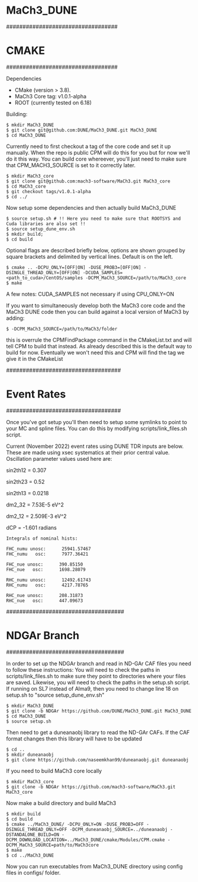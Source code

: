 # MaCh3_DUNE

##################################
# CMAKE #########
##################################

Dependencies

- CMake (version > 3.8). 
- MaCh3 Core tag: v1.0.1-alpha
- ROOT (currently tested on 6.18)

Building:

~~~~~~~~~~~~~~
$ mkdir MaCh3_DUNE
$ git clone git@github.com:DUNE/MaCh3_DUNE.git MaCh3_DUNE
$ cd MaCh3_DUNE
~~~~~~~~~~~~~~

Currently need to first checkout a tag of the core code and set it up manually. When the repo is public CPM will do this for you but for now we'll do it this way.
You can build core whereever, you'll just need to make sure that CPM_MACH3_SOURCE is set to it correctly later.

~~~~~~~~~~~~~~
$ mkdir MaCh3_core
$ git clone git@github.com:mach3-software/MaCh3.git MaCh3_core
$ cd MaCh3_core
$ git checkout tags/v1.0.1-alpha
$ cd ../
~~~~~~~~~~~~~~

Now setup some dependencies and then actually build MaCh3_DUNE

~~~~~~~~~~~~~~~
$ source setup.sh # !! Here you need to make sure that ROOTSYS and Cuda libraries are also set !!
$ source setup_dune_env.sh
$ mkdir build;
$ cd build
~~~~~~~~~~~~~~~

Optional flags are described briefly below, options are shown grouped by square brackets and delimited by vertical lines. Default is on the left.

~~~~~~~~~~~~~~
$ cmake .. -DCPU_ONLY=[OFF|ON] -DUSE_PROB3=[OFF|ON] -DSINGLE_THREAD_ONLY=[OFF|ON] -DCUDA_SAMPLES=<path_to_cuda>/CentOS/samples -DCPM_MaCh3_SOURCE=/path/to/MaCh3_core
$ make
~~~~~~~~~~~~~~

A few notes:
CUDA_SAMPLES not necessary if using CPU_ONLY=ON

If you want to simultaneously develop both the MaCh3 core code and the MaCh3 DUNE code then you can build against a local version of MaCh3 by adding:

~~~~~~~~~~~~~~
$ -DCPM_MaCh3_SOURCE=/path/to/MaCh3/folder
~~~~~~~~~~~~~~

this is overrule the CPMFindPackage command in the CMakeList.txt and will tell CPM to build that instead.
As already described this is the default way to build for now. Eventually we won't need this and CPM will find the tag we give it in the CMakeList

###################################
# Event Rates ######
###################################

Once you've got setup you'll then need to setup some symlinks to point to your MC and spline files. You can do this by modifying scripts/link_files.sh script. 

Current (November 2022) event rates using DUNE TDR inputs are below. These are made using xsec systematics at their prior central value. Oscillation parameter values used here are:

sin2th12 = 0.307

sin2th23 = 0.52

sin2th13 = 0.0218

dm2_32 = 7.53E-5 eV^2

dm2_12 = 2.509E-3 eV^2 

dCP = -1.601 radians

~~~~~~~~~~~~~~~~
Integrals of nominal hists:

FHC_numu unosc:      25941.57467
FHC_numu   osc:      7977.36421
 
FHC_nue unosc:      390.85150
FHC_nue   osc:      1698.28079
 
RHC_numu unosc:      12492.61743
RHC_numu   osc:      4217.78765
 
RHC_nue unosc:      208.31873
RHC_nue   osc:      447.09673
~~~~~~~~~~~~~~~~


####################################
# NDGAr Branch #######
####################################

In order to set up the NDGAr branch and read in ND-GAr CAF files you need to follow these instructions:
You will need to check the paths in scripts/link_files.sh to make sure they point to directories where your files are saved. Likewise, you will need to check the paths in the setup.sh script. If running on SL7 instead of Alma9, then you need to change line 18 on setup.sh to "source setup_dune_env.sh" 

~~~~~~~~~~~~~~
$ mkdir MaCh3_DUNE
$ git clone -b NDGAr https://github.com/DUNE/MaCh3_DUNE.git MaCh3_DUNE
$ cd MaCh3_DUNE
$ source setup.sh
~~~~~~~~~~~~~~
Then need to get a duneanaobj library to read the ND-GAr CAFs. If the CAF format changes then this library will have to be updated

~~~~~~~~~~~~~~
$ cd ..
$ mkdir duneanaobj
$ git clone https://github.com/naseemkhan99/duneanaobj.git duneanaobj
~~~~~~~~~~~~~~

If you need to build MaCh3 core locally

~~~~~~~~~~~~~~
$ mkdir MaCh3_core
$ git clone -b NDGAr https://github.com/mach3-software/MaCh3.git MaCh3_core
~~~~~~~~~~~~~~

Now make a build directory and build MaCh3
~~~~~~~~~~~~~~
$ mkdir build
$ cd build
$ cmake ../MaCh3_DUNE/ -DCPU_ONLY=ON -DUSE_PROB3=OFF -DSINGLE_THREAD_ONLY=OFF -DCPM_duneanaobj_SOURCE=../duneanaobj -DSTANDALONE_BUILD=ON -DCPM_DOWNLOAD_LOCATION=../MaCh3_DUNE/cmake/Modules/CPM.cmake -DCPM_MaCh3_SOURCE=path/to/MaCh3core
$ make
$ cd ../MaCh3_DUNE
~~~~~~~~~~~~~~

Now you can run executables from MaCh3_DUNE directory using config files in configs/ folder.
